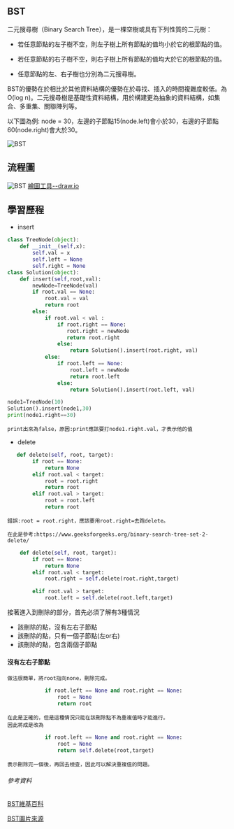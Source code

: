 ## BST
二元搜尋樹（Binary Search Tree），是一棵空樹或具有下列性質的二元樹：

* 若任意節點的左子樹不空，則左子樹上所有節點的值均小於它的根節點的值。

* 若任意節點的右子樹不空，則右子樹上所有節點的值均大於它的根節點的值。

* 任意節點的左、右子樹也分別為二元搜尋樹。

BST的優勢在於相比於其他資料結構的優勢在於尋找、插入的時間複雜度較低。為 O(log n)。二元搜尋樹是基礎性資料結構，用於構建更為抽象的資料結構，如集合、多重集、關聯陣列等。

以下圖為例:
node = 30，左邊的子節點15(node.left)會小於30，右邊的子節點60(node.right)會大於30。

![BST](https://github.com/tzuying0312/Learning-Code/blob/master/photo/binary-search-tree.png)

## 流程圖
![BST](https://github.com/tzuying0312/Learning-Code/blob/master/photo/BST.jpg)
[繪圖工具--draw.io](https://www.draw.io/)

## 學習歷程
* insert
```python
class TreeNode(object):
    def __init__(self,x):
        self.val = x
        self.left = None
        self.right = None
class Solution(object):
    def insert(self,root,val):
        newNode=TreeNode(val)
        if root.val == None: 
            root.val = val 
            return root
        else: 
            if root.val < val :
                if root.right == None: 
                   root.right = newNode
                   return root.right
                else: 
                    return Solution().insert(root.right, val) 
            else: 
                if root.left == None: 
                    root.left = newNode 
                    return root.left
                else: 
                    return Solution().insert(root.left, val)

node1=TreeNode(10)
Solution().insert(node1,30)
print(node1.right==30)
```
    print出來為false，原因:print應該要打node1.right.val，才表示他的值
    
* delete
```python
   def delete(self, root, target):
        if root == None: 
            return None
        elif root.val < target:
            root = root.right
            return root
        elif root.val > target:
            root = root.left
            return root
```
    
    錯誤:root = root.right，應該要用root.right=去跑delete。
    
    在此是參考:https://www.geeksforgeeks.org/binary-search-tree-set-2-delete/
    
```python
    def delete(self, root, target):
        if root == None:
            return None
        elif root.val < target:
            root.right = self.delete(root.right,target)

        elif root.val > target:
            root.left = self.delete(root.left,target)
```
接著進入到刪除的部分，首先必須了解有3種情況
* 該刪除的點，沒有左右子節點
* 該刪除的點，只有一個子節點(左or右)
* 該刪除的點，包含兩個子節點

#### 沒有左右子節點
    做法很簡單，將root指向none，刪除完成。
```python
            if root.left == None and root.right == None:
                root = None
                return root
```
    在此是正確的，但是這種情況只能在該刪除點不為重複值時才能進行。
    因此將成是改為
```python
            if root.left == None and root.right == None:
                root = None
                return self.delete(root,target)
```
    表示刪除完一個後，再回去檢查，因此可以解決重複值的問題。
    


###### 參考資料
[BST維基百科](https://zh.wikipedia.org/wiki/%E4%BA%8C%E5%85%83%E6%90%9C%E5%B0%8B%E6%A8%B9)

[BST圖片來源](https://www.javatpoint.com/binary-search-tree)
